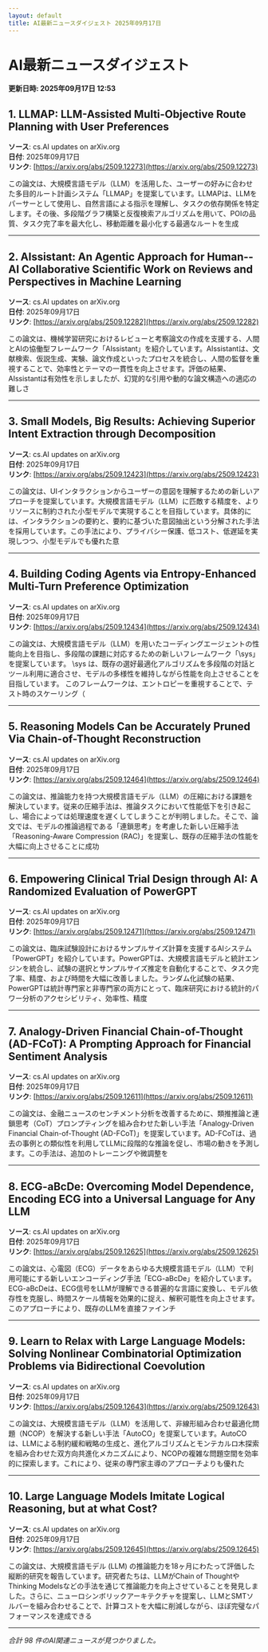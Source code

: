 ```yaml
---
layout: default
title: AI最新ニュースダイジェスト 2025年09月17日
---
```


# AI最新ニュースダイジェスト
**更新日時: 2025年09月17日 12:53**

## 1. LLMAP: LLM-Assisted Multi-Objective Route Planning with User Preferences

**ソース**: cs.AI updates on arXiv.org  
**日付**: 2025年09月17日  
**リンク**: [https://arxiv.org/abs/2509.12273](https://arxiv.org/abs/2509.12273)  

この論文は、大規模言語モデル（LLM）を活用した、ユーザーの好みに合わせた多目的ルート計画システム「LLMAP」を提案しています。LLMAPは、LLMをパーサーとして使用し、自然言語による指示を理解し、タスクの依存関係を特定します。その後、多段階グラフ構築と反復検索アルゴリズムを用いて、POIの品質、タスク完了率を最大化し、移動距離を最小化する最適なルートを生成  

---

## 2. AIssistant: An Agentic Approach for Human--AI Collaborative Scientific Work on Reviews and Perspectives in Machine Learning

**ソース**: cs.AI updates on arXiv.org  
**日付**: 2025年09月17日  
**リンク**: [https://arxiv.org/abs/2509.12282](https://arxiv.org/abs/2509.12282)  

この論文は、機械学習研究におけるレビューと考察論文の作成を支援する、人間とAIの協働型フレームワーク「AIssistant」を紹介しています。AIssistantは、文献検索、仮説生成、実験、論文作成といったプロセスを統合し、人間の監督を重視することで、効率性とテーマの一貫性を向上させます。評価の結果、AIssistantは有効性を示しましたが、幻覚的な引用や動的な論文構造への適応の難しさ  

---

## 3. Small Models, Big Results: Achieving Superior Intent Extraction through Decomposition

**ソース**: cs.AI updates on arXiv.org  
**日付**: 2025年09月17日  
**リンク**: [https://arxiv.org/abs/2509.12423](https://arxiv.org/abs/2509.12423)  

この論文は、UIインタラクションからユーザーの意図を理解するための新しいアプローチを提案しています。大規模言語モデル（LLM）に匹敵する精度を、よりリソースに制約された小型モデルで実現することを目指しています。具体的には、インタラクションの要約と、要約に基づいた意図抽出という分解された手法を採用しています。この手法により、プライバシー保護、低コスト、低遅延を実現しつつ、小型モデルでも優れた意  

---

## 4. Building Coding Agents via Entropy-Enhanced Multi-Turn Preference Optimization

**ソース**: cs.AI updates on arXiv.org  
**日付**: 2025年09月17日  
**リンク**: [https://arxiv.org/abs/2509.12434](https://arxiv.org/abs/2509.12434)  

この論文は、大規模言語モデル（LLM）を用いたコーディングエージェントの性能向上を目指し、多段階の課題に対応するための新しいフレームワーク「\sys」を提案しています。 \sys は、既存の選好最適化アルゴリズムを多段階の対話とツール利用に適合させ、モデルの多様性を維持しながら性能を向上させることを目指しています。 このフレームワークは、エントロピーを重視することで、テスト時のスケーリング（  

---

## 5. Reasoning Models Can be Accurately Pruned Via Chain-of-Thought Reconstruction

**ソース**: cs.AI updates on arXiv.org  
**日付**: 2025年09月17日  
**リンク**: [https://arxiv.org/abs/2509.12464](https://arxiv.org/abs/2509.12464)  

この論文は、推論能力を持つ大規模言語モデル（LLM）の圧縮における課題を解決しています。従来の圧縮手法は、推論タスクにおいて性能低下を引き起こし、場合によっては処理速度を遅くしてしまうことが判明しました。そこで、論文では、モデルの推論過程である「連鎖思考」を考慮した新しい圧縮手法「Reasoning-Aware Compression (RAC)」を提案し、既存の圧縮手法の性能を大幅に向上させることに成功  

---

## 6. Empowering Clinical Trial Design through AI: A Randomized Evaluation of PowerGPT

**ソース**: cs.AI updates on arXiv.org  
**日付**: 2025年09月17日  
**リンク**: [https://arxiv.org/abs/2509.12471](https://arxiv.org/abs/2509.12471)  

この論文は、臨床試験設計におけるサンプルサイズ計算を支援するAIシステム「PowerGPT」を紹介しています。PowerGPTは、大規模言語モデルと統計エンジンを統合し、試験の選択とサンプルサイズ推定を自動化することで、タスク完了率、精度、および時間を大幅に改善しました。ランダム化試験の結果、PowerGPTは統計専門家と非専門家の両方にとって、臨床研究における統計的パワー分析のアクセシビリティ、効率性、精度  

---

## 7. Analogy-Driven Financial Chain-of-Thought (AD-FCoT): A Prompting Approach for Financial Sentiment Analysis

**ソース**: cs.AI updates on arXiv.org  
**日付**: 2025年09月17日  
**リンク**: [https://arxiv.org/abs/2509.12611](https://arxiv.org/abs/2509.12611)  

この論文は、金融ニュースのセンチメント分析を改善するために、類推推論と連鎖思考（CoT）プロンプティングを組み合わせた新しい手法「Analogy-Driven Financial Chain-of-Thought (AD-FCoT)」を提案しています。AD-FCoTは、過去の事例との類似性を利用してLLMに段階的な推論を促し、市場の動きを予測します。この手法は、追加のトレーニングや微調整を  

---

## 8. ECG-aBcDe: Overcoming Model Dependence, Encoding ECG into a Universal Language for Any LLM

**ソース**: cs.AI updates on arXiv.org  
**日付**: 2025年09月17日  
**リンク**: [https://arxiv.org/abs/2509.12625](https://arxiv.org/abs/2509.12625)  

この論文は、心電図（ECG）データをあらゆる大規模言語モデル（LLM）で利用可能にする新しいエンコーディング手法「ECG-aBcDe」を紹介しています。ECG-aBcDeは、ECG信号をLLMが理解できる普遍的な言語に変換し、モデル依存性を克服し、時間スケール情報を効果的に捉え、解釈可能性を向上させます。このアプローチにより、既存のLLMを直接ファインチ  

---

## 9. Learn to Relax with Large Language Models: Solving Nonlinear Combinatorial Optimization Problems via Bidirectional Coevolution

**ソース**: cs.AI updates on arXiv.org  
**日付**: 2025年09月17日  
**リンク**: [https://arxiv.org/abs/2509.12643](https://arxiv.org/abs/2509.12643)  

この論文は、大規模言語モデル（LLM）を活用して、非線形組み合わせ最適化問題（NCOP）を解決する新しい手法「AutoCO」を提案しています。AutoCOは、LLMによる制約緩和戦略の生成と、進化アルゴリズムとモンテカルロ木探索を組み合わせた双方向共進化メカニズムにより、NCOPの複雑な問題空間を効率的に探索します。これにより、従来の専門家主導のアプローチよりも優れた  

---

## 10. Large Language Models Imitate Logical Reasoning, but at what Cost?

**ソース**: cs.AI updates on arXiv.org  
**日付**: 2025年09月17日  
**リンク**: [https://arxiv.org/abs/2509.12645](https://arxiv.org/abs/2509.12645)  

この論文は、大規模言語モデル (LLM) の推論能力を18ヶ月にわたって評価した縦断的研究を報告しています。研究者たちは、LLMがChain of ThoughtやThinking Modelsなどの手法を通じて推論能力を向上させていることを発見しました。さらに、ニューロシンボリックアーキテクチャを提案し、LLMとSMTソルバーを組み合わせることで、計算コストを大幅に削減しながら、ほぼ完璧なパフォーマンスを達成できる  

---

*合計 98 件のAI関連ニュースが見つかりました。*
